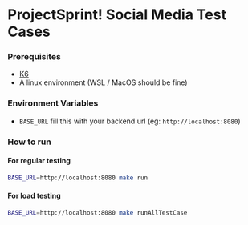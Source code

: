 # ProjectSprint! Social Media Test Cases

### Prerequisites
- [K6](https://k6.io/docs/get-started/installation/)
- A linux environment (WSL / MacOS should be fine)

### Environment Variables
- `BASE_URL` fill this with your backend url (eg: `http://localhost:8080`)

### How to run
#### For regular testing
```bash
BASE_URL=http://localhost:8080 make run
```
#### For load testing
```bash
BASE_URL=http://localhost:8080 make runAllTestCase
```